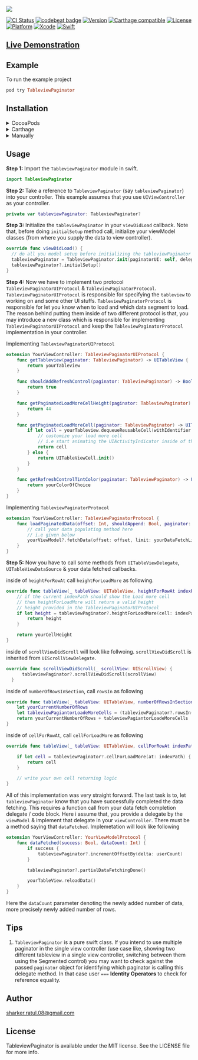 <img src="https://github.com/ratulSharker/TableviewPaginator/blob/master/images/Banner.jpg?raw=true"></img>

[![CI Status](https://travis-ci.org/ratulSharker/TableviewPaginator.svg?branch=master)](https://travis-ci.org/ratulSharker/TableviewPaginator)
[![codebeat badge](https://codebeat.co/badges/e213907a-a6a3-4b9b-bca2-aad36067a9b7)](https://codebeat.co/projects/github-com-ratulsharker-tableviewpaginator-master)
[![Version](https://img.shields.io/cocoapods/v/TableviewPaginator.svg?style=flat)](https://cocoapods.org/pods/TableviewPaginator)
[![Carthage compatible](https://img.shields.io/badge/Carthage-Compatible-brightgreen.svg?style=flat)](https://github.com/Carthage/Carthage)
[![License](https://img.shields.io/cocoapods/l/TableviewPaginator.svg?style=flat)](https://cocoapods.org/pods/TableviewPaginator)
[![Platform](https://img.shields.io/cocoapods/p/TableviewPaginator.svg?style=flat)](https://cocoapods.org/pods/TableviewPaginator)
[![Xcode](https://img.shields.io/badge/Xcode-10.1-blue.svg)](https://developer.apple.com/xcode)
[![Swift](https://img.shields.io/badge/Swift-4.2-blue.svg)](https://swift.org)

## <a href="https://appetize.io/embed/7799zdgrhftqg8b2gpc73n4ct8?device=iphone6s&scale=75&orientation=portrait&osVersion=11.4">Live Demonstration</a>

## Example

To run the example project

```ruby
pod try TableviewPaginator
```

## Installation

<details>
<summary>CocoaPods</summary>
</br>
<p>TableviewPaginator is available through <a href="https://cocoapods.org">CocoaPods</a>. To install
it, simply add the following line to your <code>Podfile</code>:</p>

<pre>
<code class='ruby language-ruby'>pod 'TableviewPaginator' </code></pre>
</details>

<details>
<summary>Carthage</summary>
</br>
<p>TableviewPaginator is available throguh <a href="https://github.com/Carthage/Carthage">Carthage</a>, specify it in your <code>Cartfile</code>:</p>

<pre><code class="ogdl language-ogdl">github "ratulSharker/TableviewPaginator" ~&gt; 0.1.0
</code></pre>
</details>

<details>
<summary>Manually</summary>
</br>
<p>Add the <a href="https://github.com/ratulSharker/TableviewPaginator/blob/master/TableviewPaginator/Classes/TableviewPaginator.swift">TableviewPaginator.swift</a> file to your Xcode project and you are good to go.</p>
</details>

## Usage

<b>Step 1:</b> Import the `TableviewPaginator` module in swift.

```swift
import TableviewPaginator
```

<b>Step 2:</b> Take a reference to `TableviewPaginator` (say `tableviewPaginator`) into your controller. This example assumes that you use `UIViewController` as your controller.

```swift
private var tableviewPaginator: TableviewPaginator?
```

<b>Step 3:</b> Initialize the `tableviewPaginator` in your `viewDidLoad` callback. Note that, before doing `initialSetup` method call, initialize your viewModel classes (from where you supply the data to view controller).

```swift
override func viewDidLoad() {
  // do all you model setup before initializing the tableviewPaginator
  tableviewPaginator = TableviewPaginator.init(paginatorUI: self, delegate: self)
  tableviewPaginator?.initialSetup()
}
```

<b>Step 4:</b> Now we have to implement two protocol `TableviewPaginatorUIProtocol` & `TableviewPaginatorProtocol`. `TableviewPaginatorUIProtocol` is responsible for specifying the `tableview` to working on and some other UI stuffs. `TableviewPaginatorProtocol` is responsible for let you know when to load and which data segment to load. The reason behind putting them inside of two different protocol is that, you may introduce a new class which is responsible for implementing `TableviewPaginatorUIProtocol` and keep the `TableviewPaginatorProtocol` implementation in your controller.

Implementing `TableviewPaginatorUIProtocol`

```swift
extension YourViewController: TableviewPaginatorUIProtocol {
    func getTableview(paginator: TableviewPaginator) -> UITableView {
        return yourTableview
    }

    func shouldAddRefreshControl(paginator: TableviewPaginator) -> Bool {
        return true
    }

    func getPaginatedLoadMoreCellHeight(paginator: TableviewPaginator) -> CGFloat {
        return 44
    }

    func getPaginatedLoadMoreCell(paginator: TableviewPaginator) -> UITableViewCell {
        if let cell = yourTableview.dequeueReusableCell(withIdentifier: "YOUR_LOAD_MORE_CELL_IDENTIFIER") as? YourLoadMoreCell {
            // customize your load more cell
            // i.e start animating the UIActivityIndicator inside of the cell
            return cell
        } else {
            return UITableViewCell.init()
        }
    }

    func getRefreshControlTintColor(paginator: TableviewPaginator) -> UIColor {
        return yourColorOfChoice
    }
}
```

Implementing `TableviewPaginatorProtocol`

```swift
extension YourViewController: TableviewPaginatorProtocol {
    func loadPaginatedData(offset: Int, shouldAppend: Bool, paginator: TableviewPaginator) {
        // call your data populating method here
        // i.e given below
        yourViewModel?.fetchData(offset: offset, limit: yourDataFetchLimit, shouldAppend: shouldAppend)
    }
}
```

<b>Step 5:</b> Now you have to call some methods from `UITableViewDelegate`, `UITableViewDataSource` & your data fetched callbacks.

inside of `heightForRowAt` call `heightForLoadMore` as following.

```swift
override func tableView(_ tableView: UITableView, heightForRowAt indexPath: IndexPath) -> CGFloat {
    // if the current indexPath should show the Load more cell
    // then heightForLoadMore will return a valid height
    // height provided in the TableviewPaginatorUIProtocol
    if let height = tableviewPaginator?.heightForLoadMore(cell: indexPath) {
        return height
    }

    return yourCellHeight
}
```

inside of `scrollViewDidScroll` will look like follwoing. `scrollViewDidScroll` is inherited from `UIScrollViewDelegate`.

```swift
override func scrollViewDidScroll(_ scrollView: UIScrollView) {
      tableviewPaginator?.scrollViewDidScroll(scrollView)
  }
```

inside of `numberOfRowsInSection`, call `rowsIn` as following

```swift
override func tableView(_ tableView: UITableView, numberOfRowsInSection section: Int) -> Int {
    let yourCurrentNumberOfRows
    let tableviewPagiantorLoadeMoreCells = (tableviewPaginator?.rowsIn(section: section) ?? 0)
    return yourCurrentNumberOfRows + tableviewPagiantorLoadeMoreCells
}
```

inside of `cellForRowAt`, call `cellForLoadMore` as following
```swift
override func tableView(_ tableView: UITableView, cellForRowAt indexPath: IndexPath) -> UITableViewCell {

    if let cell = tableviewPaginator?.cellForLoadMore(at: indexPath) {
        return cell
    }

    // write your own cell returning logic
}
```

All of this implementation was very straight forward. The last task is to, let `tableviewPaginator` know that you have successfully completed the data fetching. This requires a function call from your data fetch completion delegate / code block. Here i assume that, you provide a delegate by the `viewModel` & implement that delegate in your `viewController`. There must be a method saying that `dataFetched`. Implemetation will look like following

```swift
extension YourViewController: YourViewModelProtocol {
    func dataFetched(success: Bool, dataCount: Int) {
        if success {
            tableviewPaginator?.incrementOffsetBy(delta: userCount)
        }

        tableviewPaginator?.partialDataFetchingDone()

        yourTableView.reloadData()
    }
}
```
Here the `dataCount` parameter denoting the newly added number of data, more precisely newly added number of rows.

## Tips
1. `TableviewPaginator` is a pure swift class. If you intend to use multiple paginator in the single view controller (use case like, showing two different tableview in a single view controller, switching between them using the Segmented control) you may want to check against the passed `paginator` object for identifying which paginator is calling this delegate method. In that case user `===` **Identity Operators** to check for reference equality.

## Author

sharker.ratul.08@gmail.com

## License

TableviewPaginator is available under the MIT license. See the LICENSE file for more info.
